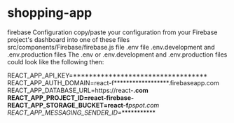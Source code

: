 # shopping-app

firebase Configuration
copy/paste your configuration from your Firebase project's dashboard into one of these files
src/components/Firebase/firebase.js file
.env file
.env.development and .env.production files
The .env or .env.development and .env.production files could look like the following then:

REACT_APP_API_KEY=**********************************
REACT_APP_AUTH_DOMAIN=react-f******************.firebaseapp.com
REACT_APP_DATABASE_URL=https://react-******************************.com
REACT_APP_PROJECT_ID=react-firebase-**********
REACT_APP_STORAGE_BUCKET=react-f*********************pspot.com
REACT_APP_MESSAGING_SENDER_ID=************
